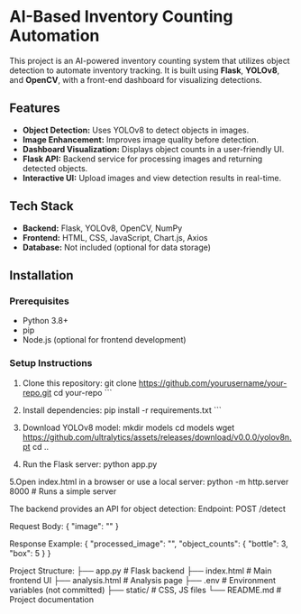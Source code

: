 # AI-Based Inventory Counting Automation

This project is an AI-powered inventory counting system that utilizes object detection to automate inventory tracking. It is built using **Flask**, **YOLOv8**, and **OpenCV**, with a front-end dashboard for visualizing detections.

## Features
- **Object Detection:** Uses YOLOv8 to detect objects in images.
- **Image Enhancement:** Improves image quality before detection.
- **Dashboard Visualization:** Displays object counts in a user-friendly UI.
- **Flask API:** Backend service for processing images and returning detected objects.
- **Interactive UI:** Upload images and view detection results in real-time.

## Tech Stack
- **Backend:** Flask, YOLOv8, OpenCV, NumPy
- **Frontend:** HTML, CSS, JavaScript, Chart.js, Axios
- **Database:** Not included (optional for data storage)

## Installation

### Prerequisites
- Python 3.8+
- pip
- Node.js (optional for frontend development)

### Setup Instructions
1. Clone this repository:
   git clone https://github.com/yourusername/your-repo.git
   cd your-repo ```

2. Install dependencies:
pip install -r requirements.txt ```

3. Download YOLOv8 model:
mkdir models
cd models
wget https://github.com/ultralytics/assets/releases/download/v0.0.0/yolov8n.pt
cd ..

4. Run the Flask server:
python app.py

5.Open index.html in a browser or use a local server:
python -m http.server 8000  # Runs a simple server

The backend provides an API for object detection:
Endpoint: POST /detect

Request Body:
{
  "image": "<base64-encoded image>"
}

Response Example:
{
  "processed_image": "<base64-encoded image>",
  "object_counts": {
    "bottle": 3,
    "box": 5
  }
}

Project Structure:
├── app.py               # Flask backend
├── index.html           # Main frontend UI
├── analysis.html        # Analysis page
├── .env                 # Environment variables (not committed)
├── static/              # CSS, JS files
└── README.md            # Project documentation
